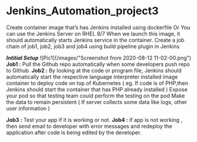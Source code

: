 # Jenkins_Automation_project3


Create container image that’s has Jenkins installed  using dockerfile  Or You can use the Jenkins Server on RHEL 8/7
When we launch this image, it should automatically starts Jenkins service in the container.
Create a job chain of job1, job2, job3 and  job4 using build pipeline plugin in Jenkins 

***Intitial Setup***
![Pic1](/images/"Screenshot from 2020-08-12 11-02-00.png")
**Job1 :** 
  Pull  the Github repo automatically when some developers push repo to Github.
**Job2 :**
  By looking at the code or program file, Jenkins should automatically start the respective language interpreter installed image container to deploy code on top of   Kubernetes ( eg. If code is of  PHP,then Jenkins should start the container that has PHP already installed )
  Expose your pod so that testing team could perform the testing on the pod
  Make the data to remain persistent ( If server collects some data like logs, other user information )

**Job3 :** 
  Test your app if it  is working or not.
**Job4 :**
  if app is not working , then send email to developer with error messages and redeploy the application after code is being edited by the developer.
  
  
  
 

